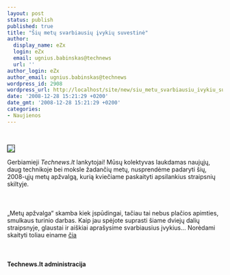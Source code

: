 ```yaml
---
layout: post
status: publish
published: true
title: "Šių metų svarbiausių įvykių suvestinė"
author:
  display_name: eZx
  login: eZx
  email: ugnius.babinskas@technews
  url: ''
author_login: eZx
author_email: ugnius.babinskas@technews
wordpress_id: 2908
wordpress_url: http://localhost/site/new/siu_metu_svarbiausiu_ivykiu_suvestine/
date: '2008-12-28 15:21:29 +0200'
date_gmt: '2008-12-28 15:21:29 +0200'
categories:
- Naujienos
---
```

<p>
<br>
<div class="imgright"><img src="http://www.technews.lt/upl/Failai/m_pc_36_1.jpg" border="1"></div>
<p>Gerbiamieji <i>Technews.lt</i> lankytojai! Mūsų kolektyvas laukdamas naujųjų, daug technikoje bei moksle žadančių metų, nusprendėme padaryti šių, 2008-ųjų metų apžvalgą, kurią kviečiame paskaityti apsilankius straipsnių skiltyje.<br />
<br><br />
<br>„Metų apžvalga“ skamba kiek įspūdingai, tačiau tai nebus plačios apimties, smulkaus turinio darbas. Kaip jau spėjote suprasti šiame dviejų dalių straipsnyje, glaustai ir aiškiai aprašysime svarbiausius įvykius... Norėdami skaityti toliau einame <a class="ns" href="http://www.technews.lt/?id=Kas&Id=2897">čia</a><br />
<br><br />
<br><b>Technews.lt administracija</b><br />
<br><br />
<br><br />
<br></p>
